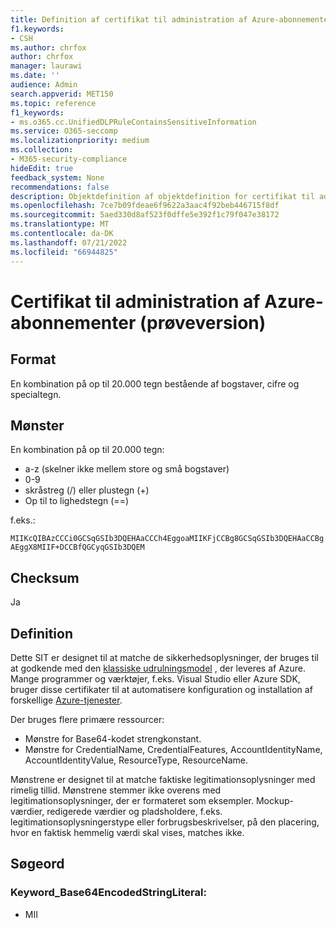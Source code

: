 ```yaml
---
title: Definition af certifikat til administration af Azure-abonnementer (prøveversion)
f1.keywords:
- CSH
ms.author: chrfox
author: chrfox
manager: laurawi
ms.date: ''
audience: Admin
search.appverid: MET150
ms.topic: reference
f1_keywords:
- ms.o365.cc.UnifiedDLPRuleContainsSensitiveInformation
ms.service: O365-seccomp
ms.localizationpriority: medium
ms.collection:
- M365-security-compliance
hideEdit: true
feedback_system: None
recommendations: false
description: Objektdefinition af objektdefinition for certifikat til administration af Azure-abonnementsadministration.
ms.openlocfilehash: 7ce7b09fdeae6f9622a3aac4f92beb446715f8df
ms.sourcegitcommit: 5aed330d8af523f0dffe5e392f1c79f047e38172
ms.translationtype: MT
ms.contentlocale: da-DK
ms.lasthandoff: 07/21/2022
ms.locfileid: "66944825"
---
```

# <a name="azure-subscription-management-certificate-preview"></a>Certifikat til administration af Azure-abonnementer (prøveversion)

## <a name="format"></a>Format

En kombination på op til 20.000 tegn bestående af bogstaver, cifre og specialtegn.

## <a name="pattern"></a>Mønster

En kombination på op til 20.000 tegn:
 
- a-z (skelner ikke mellem store og små bogstaver)
- 0-9
- skråstreg (/) eller plustegn (+)
- Op til to lighedstegn (==)

f.eks.:

`MIIKcQIBAzCCCi0GCSqGSIb3DQEHAaCCCh4EggoaMIIKFjCCBg8GCSqGSIb3DQEHAaCCBgAEggX8MIIF+DCCBfQGCyqGSIb3DQEM`

## <a name="checksum"></a>Checksum

Ja

## <a name="definition"></a>Definition

Dette SIT er designet til at matche de sikkerhedsoplysninger, der bruges til at godkende med den [klassiske udrulningsmodel](/azure/azure-resource-manager/management/deployment-models) , der leveres af Azure. Mange programmer og værktøjer, f.eks. Visual Studio eller Azure SDK, bruger disse certifikater til at automatisere konfiguration og installation af forskellige [Azure-tjenester](/azure/azure-api-management-certs). 

Der bruges flere primære ressourcer:

- Mønstre for Base64-kodet strengkonstant.
- Mønstre for CredentialName, CredentialFeatures, AccountIdentityName, AccountIdentityValue, ResourceType, ResourceName.

Mønstrene er designet til at matche faktiske legitimationsoplysninger med rimelig tillid. Mønstrene stemmer ikke overens med legitimationsoplysninger, der er formateret som eksempler. Mockup-værdier, redigerede værdier og pladsholdere, f.eks. legitimationsoplysningerstype eller forbrugsbeskrivelser, på den placering, hvor en faktisk hemmelig værdi skal vises, matches ikke.

## <a name="keywords"></a>Søgeord

### <a name="keyword_base64encodedstringliteral"></a>Keyword_Base64EncodedStringLiteral:

- MII
